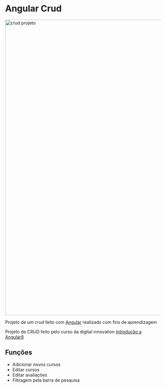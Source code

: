 # Angular Crud

<img width="958" alt="crud projeto" src="https://user-images.githubusercontent.com/66645233/108393801-c8cf8680-71f2-11eb-92a6-09157a79c160.png">


<p>Projeto de um crud feito com <a href="https://angular.io/">Angular</a> realizado com fins de aprendizagem</p>

<p>Projeto de CRUD feito pelo curso da digital innovation <a href="https://web.digitalinnovation.one/course/introducao-ao-angular-8/learning/2d97a376-c570-45e3-9f32-f756f98804ab/">Introdução a Angular8</a></p>


## Funções 

<ul>
    <li>Adicionar novos cursos</li>
    <li>Editar cursos</li>
    <li>Editar avaliações</li>
    <li>Filtragem pela barra de pesquisa</li>
</ul>
